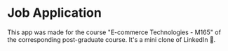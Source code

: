 # Job Application
This app was made for the course "E-commerce Technologies - M165" of the corresponding post-graduate course. It's a mini clone of LinkedIn 🏢.
